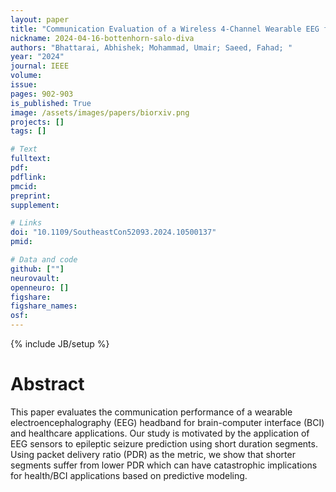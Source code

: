 ```yaml
---
layout: paper
title: "Communication Evaluation of a Wireless 4-Channel Wearable EEG for Brain-Computer Interface (BCI) and Healthcare Applications"
nickname: 2024-04-16-bottenhorn-salo-diva
authors: "Bhattarai, Abhishek; Mohammad, Umair; Saeed, Fahad; "
year: "2024"
journal: IEEE
volume: 
issue:
pages: 902-903
is_published: True
image: /assets/images/papers/biorxiv.png
projects: []
tags: []

# Text
fulltext:
pdf:
pdflink:
pmcid:
preprint: 
supplement:

# Links
doi: "10.1109/SoutheastCon52093.2024.10500137"
pmid:

# Data and code
github: [""]
neurovault:
openneuro: []
figshare:
figshare_names:
osf:
---
```

{% include JB/setup %}

# Abstract

This paper evaluates the communication performance of a wearable electroencephalography (EEG) headband for brain-computer interface (BCI) and healthcare applications. Our study is motivated by the application of EEG sensors to epileptic seizure prediction using short duration segments. Using packet delivery ratio (PDR) as the metric, we show that shorter segments suffer from lower PDR which can have catastrophic implications for health/BCI applications based on predictive modeling.
